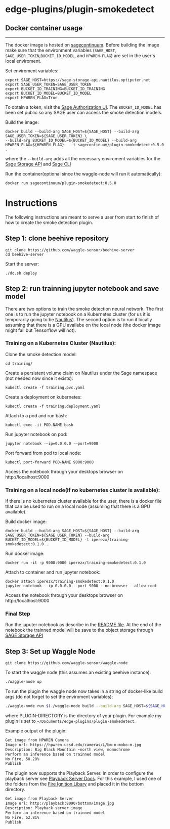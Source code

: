 # edge-plugins/plugin-smokedetect

## Docker container usage
-------------
The docker image is hosted on [sagecontinuum](https://hub.docker.com/orgs/sagecontinuum).
Before building the image make sure that the environment variables (`SAGE_HOST`, `SAGE_USER_TOKEN`,`BUCKET_ID_MODEL`, and `HPWREN-FLAG`) are set in the user's local enviroment.

Set enviroment variables:
```
export SAGE_HOST=https://sage-storage-api.nautilus.optiputer.net
export SAGE_USER_TOKEN=SAGE_USER_TOKEN
export BUCKET_ID_TRAINING=BUCKET_ID_TRAINING
export BUCKET_ID_MODEL=BUCKET_ID_MODEL
export HPWREN_FLAG=True
```
To obtain a token, visit the [Sage Authorization UI](https://sage.nautilus.optiputer.net).
The `BUCKET_ID_MODEL` has been set public so any SAGE user can access the smoke detection models.

Build the image:
```
docker build --build-arg SAGE_HOST=${SAGE_HOST} --build-arg SAGE_USER_TOKEN=${SAGE_USER_TOKEN} \
--build-arg BUCKET_ID_MODEL=${BUCKET_ID_MODEL} --build-arg HPWREN_FLAG=${HPWREN_FLAG}   -t sagecontinuum/plugin-smokedetect:0.5.0 .
```
where the `--build-arg` adds all the necessary enviroment variables for the [Sage Storage API](https://github.com/sagecontinuum/sage-storage-api) and [Sage CLI](https://github.com/sagecontinuum/sage-cli)

Run the container(optional since the waggle-node will run it automatically):
```
docker run sagecontinuum/plugin-smokedetect:0.5.0
```
# Instructions
The following instructions are meant to serve a user from start to finish of how to create the smoke detection plugin.

## Step 1: clone beehive repository 
```
git clone https://github.com/waggle-sensor/beehive-server
cd beehive-server
```
Start the server:
```
./do.sh deploy
```

## Step 2: run trainning jupyter notebook and save model
There are two options to train the smoke detection neural network. The first one is to
run the jupyter notebook on a Kubernetes cluster (for us it is temporarily going to be [Nautilus](https://nautilus.optiputer.net/)). The second option is to run it locally assuming that there is a GPU availabe on the local node (the docker image might fail but Tensorflow will not).
### Training on a Kubernetes Cluster (Nautilus):
Clone the smoke detection model:
```
cd training/
```
Create a persistent volume claim on Nautilus under the Sage namespace (not needed now since it exists):
```
kubectl create -f training.pvc.yaml
```

Create a deployment on kubernetes:
```
kubectl create -f training.deployment.yaml
```

Attach to a pod and run bash:
```
kubectl exec -it POD-NAME bash
```

Run jupyter notebook on pod:
```
jupyter notebook -—ip=0.0.0.0 -—port=9000
```

Port forward from pod to local node:
```
kubectl port-forward POD-NAME 9000:9000
```
Access the notebook through your desktops browser on http://localhost:9000 

### Training on a local node(if no kubernetes cluster is available):
If there is no kubernetes cluster available for the user, there is a docker file that can be used to run on a local node (assuming that there is a GPU available).

Build docker image:
```
docker build --build-arg SAGE_HOST=${SAGE_HOST} --build-arg SAGE_USER_TOKEN=${SAGE_USER_TOKEN} --build-arg BUCKET_ID_MODEL=${BUCKET_ID_MODEL} -t iperezx/training-smokedetect:0.1.0 .
```

Run docker image:
```
docker run -it -p 9000:9000 iperezx/training-smokedetect:0.1.0
```

Attach to container and run jupyter notebook:
```
docker attach iperezx/training-smokedetect:0.1.0
jupyter notebook --ip 0.0.0.0 --port 9000 --no-browser --allow-root
```

Access the notebook through your desktops browser on http://localhost:9000 

### Final Step
Run the juputer notebook as describe in the [README file](https://gitlab.nautilus.optiputer.net/i3perez/keras-smoke-detection/-/blob/master/README.md). At the end of the notebook
the trainned model will be save to the object storage through [SAGE Storage API](https://github.com/sagecontinuum/sage-storage-api)

## Step 3: Set up Waggle Node
```
git clone https://github.com/waggle-sensor/waggle-node
```
To start the waggle node (this assumes an existing beehive instance):
```bash
./waggle-node up
```

To run the plugin the waggle node now takes in a string of docker-like build args (do not forget to set the enviroment variables):
```bash
./waggle-node run $(./waggle-node build --build-arg SAGE_HOST=${SAGE_HOST} --build-arg SAGE_USER_TOKEN=${SAGE_USER_TOKEN} --build-arg BUCKET_ID_MODEL=${BUCKET_ID_MODEL} --build-arg HPWREN_FLAG=${HPWREN_FLAG} PLUGIN-DIRECTORY
```
where PLUGIN-DIRECTORY is the directory of your plugin. For example my plugin is set to `~/Documents/edge-plugins/plugin-smokedetect`.

Example output of the plugin:
```bash
Get image from HPWREN Camera
Image url: https://hpwren.ucsd.edu/cameras/L/bm-n-mobo-m.jpg
Description: Big Black Mountain ~north view, monochrome
Perform an inference based on trainned model
No Fire, 58.28%
Publish
```
The plugin now supports the Playback Server. In order to configure the playback server see [Playback Server Docs](https://github.com/waggle-sensor/waggle-node#playback-service-optional). For this example, I used one of the folders from the [Fire Ignition Libary](http://hpwren.ucsd.edu/HPWREN-FIgLib/)
and placed it in the bottom directory.

```bash
Get image from Playback Server
Image url: http://playback:8090/bottom/image.jpg
Description: Playback server image
Perform an inference based on trainned model
No Fire, 52.81%
Publish
```